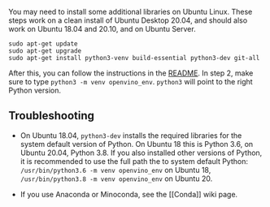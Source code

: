 You may need to install some additional libraries on Ubuntu Linux. These steps work on a clean install of Ubuntu Desktop 20.04, and should also work on Ubuntu 18.04 and 20.10, and on Ubuntu Server.

```
sudo apt-get update
sudo apt-get upgrade
sudo apt-get install python3-venv build-essential python3-dev git-all
```

After this, you can follow the instructions in the [README](https://github.com/openvinotoolkit/openvino_notebooks). In step 2, make sure to type `python3 -m venv openvino_env`. `python3` will point to the right Python version. 

## Troubleshooting

* On Ubuntu 18.04, `python3-dev` installs the required libraries for the system default version of Python.  On Ubuntu 18 this is Python 3.6,  on Ubuntu 20.04, Python 3.8.  If you also installed other versions of Python, it is recommended to use the full path the to system default Python: `/usr/bin/python3.6 -m venv openvino_env` on Ubuntu 18, `/usr/bin/python3.8 -m venv openvino_env` on Ubuntu 20.

* If you use Anaconda or Minoconda, see the [[Conda]] wiki page.

